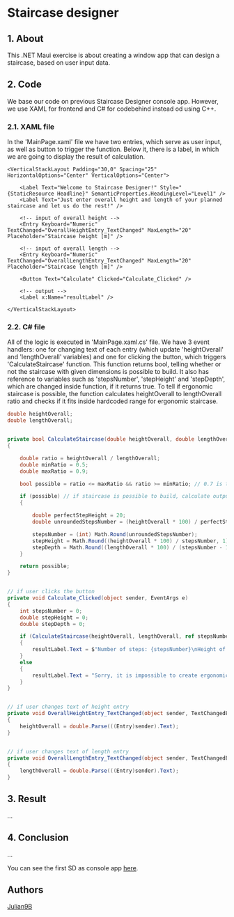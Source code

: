 # Staircase designer

## 1. About

This .NET Maui exercise is about creating a window app that can design a staircase, based on user input data.

## 2. Code

We base our code on previous Staircase Designer console app. However, we use XAML for frontend and C# for codebehind instead od using C++.

### 2.1. XAML file

In the 'MainPage.xaml' file we have two entries, which serve as user input, as well as button to trigger the function. Below it, there is a label, in which we are going to display the result of calculation.

```xaml
<VerticalStackLayout Padding="30,0" Spacing="25" HorizontalOptions="Center" VerticalOptions="Center">
    
    <Label Text="Welcome to Staircase Designer!" Style="{StaticResource Headline}" SemanticProperties.HeadingLevel="Level1" />
    <Label Text="Just enter overall height and length of your planned staircase and let us do the rest!" />

    <!-- input of overall height -->
    <Entry Keyboard="Numeric" TextChanged="OverallHeightEntry_TextChanged" MaxLength="20" Placeholder="Staircase height [m]" />

    <!-- input of overall length -->
    <Entry Keyboard="Numeric" TextChanged="OverallLengthEntry_TextChanged" MaxLength="20" Placeholder="Staircase length [m]" />

    <Button Text="Calculate" Clicked="Calculate_Clicked" />

    <!-- output -->
    <Label x:Name="resultLabel" />

</VerticalStackLayout>
```

### 2.2. C# file

All of the logic is executed in 'MainPage.xaml.cs' file. We have 3 event handlers: one for changing text of each entry (which update 'heightOverall' and 'lengthOverall' variables) and one for clicking the button, which triggers 'CalculateStaircase' function. This function returns bool, telling whether or not the staircase with given dimensions is possible to build. It also has reference to variables such as 'stepsNumber', 'stepHeight' and 'stepDepth', which are changed inside function, if it returns true. To tell if ergonomic staircase is possible, the function calculates heightOverall to lengthOverall ratio and checks if it fits inside hardcoded range for ergonomic staircase.

```C#
double heightOverall;
double lengthOverall;


private bool CalculateStaircase(double heightOverall, double lengthOverall, ref int stepsNumber, ref double stepHeight, ref double stepDepth)
{

    double ratio = heightOverall / lengthOverall;
    double minRatio = 0.5;
    double maxRatio = 0.9;

    bool possible = ratio <= maxRatio && ratio >= minRatio; // 0.7 is the best ratio

    if (possible) // if staircase is possible to build, calculate output
    {

        double perfectStepHeight = 20;
        double unroundedStepsNumber = (heightOverall * 100) / perfectStepHeight;

        stepsNumber = (int) Math.Round(unroundedStepsNumber);
        stepHeight = Math.Round((heightOverall * 100) / stepsNumber, 1);
        stepDepth = Math.Round((lengthOverall * 100) / (stepsNumber - 1), 1);
    }

    return possible;
}


// if user clicks the button
private void Calculate_Clicked(object sender, EventArgs e)
{
    int stepsNumber = 0;
    double stepHeight = 0;
    double stepDepth = 0;

    if (CalculateStaircase(heightOverall, lengthOverall, ref stepsNumber, ref stepHeight, ref stepDepth)) // if the staircase is possible to build (calls the function at the same time)
    {
        resultLabel.Text = $"Number of steps: {stepsNumber}\nHeight of each step: {stepHeight}cm\nDepth of each step: {stepDepth}cm"; // change text of output label
    }
    else
    {
        resultLabel.Text = "Sorry, it is impossible to create ergonomic staircase using dimensions given by you."; // change text of output label
    }
}


// if user changes text of height entry
private void OverallHeightEntry_TextChanged(object sender, TextChangedEventArgs e)
{
    heightOverall = double.Parse(((Entry)sender).Text);
}


// if user changes text of length entry
private void OverallLengthEntry_TextChanged(object sender, TextChangedEventArgs e)
{
    lengthOverall = double.Parse(((Entry)sender).Text);
}
```

## 3. Result

...

## 4. Conclusion

...

You can see the first SD as console app [here](https://github.com/Julian9B/student_projects/tree/main/cpp/staircase-designer).

## Authors

[Julian9B](https://github.com/Julian9B)
